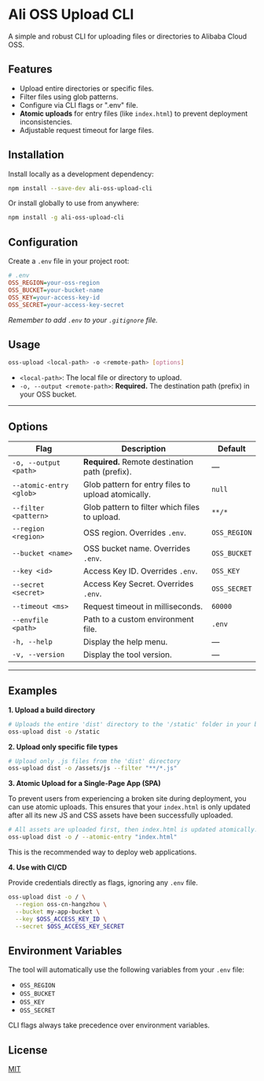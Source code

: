 # Ali OSS Upload CLI

A simple and robust CLI for uploading files or directories to Alibaba Cloud OSS.

## Features

- Upload entire directories or specific files.
- Filter files using glob patterns.
- Configure via CLI flags or ".env" file.
- **Atomic uploads** for entry files (like `index.html`) to prevent deployment inconsistencies.
- Adjustable request timeout for large files.

## Installation

Install locally as a development dependency:

```bash
npm install --save-dev ali-oss-upload-cli
```

Or install globally to use from anywhere:

```bash
npm install -g ali-oss-upload-cli
```

## Configuration

Create a `.env` file in your project root:

```ini
# .env
OSS_REGION=your-oss-region
OSS_BUCKET=your-bucket-name
OSS_KEY=your-access-key-id
OSS_SECRET=your-access-key-secret
```
*Remember to add `.env` to your `.gitignore` file.*

## Usage

```bash
oss-upload <local-path> -o <remote-path> [options]
```

-   `<local-path>`: The local file or directory to upload.
-   `-o, --output <remote-path>`: **Required.** The destination path (prefix) in your OSS bucket.

---

## Options

| Flag | Description | Default |
|---|---|---|
| `-o, --output <path>` | **Required.** Remote destination path (prefix). | — |
| `--atomic-entry <glob>` | Glob pattern for entry files to upload atomically. | `null` |
| `--filter <pattern>` | Glob pattern to filter which files to upload. | `**/*` |
| `--region <region>` | OSS region. Overrides `.env`. | `OSS_REGION` |
| `--bucket <name>` | OSS bucket name. Overrides `.env`. | `OSS_BUCKET` |
| `--key <id>` | Access Key ID. Overrides `.env`. | `OSS_KEY` |
| `--secret <secret>` | Access Key Secret. Overrides `.env`. | `OSS_SECRET` |
| `--timeout <ms>` | Request timeout in milliseconds. | `60000` |
| `--envfile <path>` | Path to a custom environment file. | `.env` |
| `-h, --help` | Display the help menu. | — |
| `-v, --version` | Display the tool version. | — |

---

## Examples

**1. Upload a build directory**

```bash
# Uploads the entire 'dist' directory to the '/static' folder in your bucket
oss-upload dist -o /static
```

**2. Upload only specific file types**

```bash
# Upload only .js files from the 'dist' directory
oss-upload dist -o /assets/js --filter "**/*.js"
```

**3. Atomic Upload for a Single-Page App (SPA)**

To prevent users from experiencing a broken site during deployment, you can use atomic uploads. This ensures that your `index.html` is only updated after all its new JS and CSS assets have been successfully uploaded.

```bash
# All assets are uploaded first, then index.html is updated atomically.
oss-upload dist -o / --atomic-entry "index.html"
```
This is the recommended way to deploy web applications.

**4. Use with CI/CD**

Provide credentials directly as flags, ignoring any `.env` file.

```bash
oss-upload dist -o / \
  --region oss-cn-hangzhou \
  --bucket my-app-bucket \
  --key $OSS_ACCESS_KEY_ID \
  --secret $OSS_ACCESS_KEY_SECRET
```

## Environment Variables

The tool will automatically use the following variables from your `.env` file:

-   `OSS_REGION`
-   `OSS_BUCKET`
-   `OSS_KEY`
-   `OSS_SECRET`

CLI flags always take precedence over environment variables.

## License

[MIT](./LICENSE)